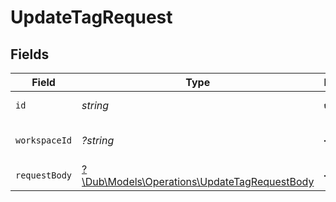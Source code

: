 # UpdateTagRequest


## Fields

| Field                                                                                           | Type                                                                                            | Required                                                                                        | Description                                                                                     |
| ----------------------------------------------------------------------------------------------- | ----------------------------------------------------------------------------------------------- | ----------------------------------------------------------------------------------------------- | ----------------------------------------------------------------------------------------------- |
| `id`                                                                                            | *string*                                                                                        | :heavy_check_mark:                                                                              | The ID of the tag                                                                               |
| `workspaceId`                                                                                   | *?string*                                                                                       | :heavy_minus_sign:                                                                              | The ID of the workspace.                                                                        |
| `requestBody`                                                                                   | [?\Dub\Models\Operations\UpdateTagRequestBody](../../Models/Operations/UpdateTagRequestBody.md) | :heavy_minus_sign:                                                                              | N/A                                                                                             |